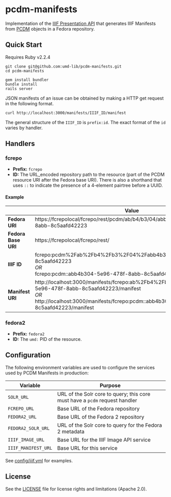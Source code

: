 # pcdm-manifests

Implementation of the [IIIF Presentation API](http://iiif.io/api/presentation/2.1/)
that generates IIIF Manifests from [PCDM](https://pcdm.org/) objects in a Fedora 
repository.

## Quick Start

Requires Ruby v2.2.4

```
git clone git@github.com:umd-lib/pcdm-manifests.git
cd pcdm-manifests

gem install bundler
bundle install
rails server
```

JSON manifests of an issue can be obtained by making a HTTP get request in the following format.

```
curl http://localhost:3000/manifests/IIIF_ID/manifest
```

The general structure of the `IIIF_ID` is `prefix:id`. The exact format of the `id` varies by handler.

## Handlers

### fcrepo

* **Prefix:** `fcrepo`
* **ID:** The URL_encoded repository path to the resource (part of the PCDM resource URI after the Fedora base URI). There is also a shorthand that uses `::` to indicate the presence of a 4-element pairtree before a UUID.

#### Example

|                   |Value|
|-------------------|-----|
|**Fedora URI**     |https://fcrepolocal/fcrepo/rest/pcdm/ab/b4/b3/04/abb4b304-5e96-478f-8abb-8c5aafd42223|
|**Fedora Base URI**|https://fcrepolocal/fcrepo/rest/|
|**IIIF ID**        |fcrepo:pcdm%2Fab%2Fb4%2Fb3%2F04%2Fabb4b304-5e96-478f-8abb-8c5aafd42223<br>*OR*<br>fcrepo:pcdm::abb4b304-5e96-478f-8abb-8c5aafd42223|
|**Manifest URI**   |http://localhost:3000/manifests/fcrepo:ab%2Fb4%2Fb3%2F04%2Fabb4b304-5e96-478f-8abb-8c5aafd42223/manifest<br>*OR*<br>http://localhost:3000/manifests/fcrepo:pcdm::abb4b304-5e96-478f-8abb-8c5aafd42223/manifest|

### fedora2

* **Prefix:** `fedora2`
* **ID:** The `umd:` PID of the resource.

## Configuration

The following environment variables are used to configure the services
used by PCDM Manifests in production:

|Variable           |Purpose|
|-------------------|-------|
|`SOLR_URL`         |URL of the Solr core to query; this core must have a `pcdm` request handler|
|`FCREPO_URL`       |Base URL of the Fedora repository|
|`FEDORA2_URL`      |Base URL of the Fedora 2 repository|
|`FEDORA2_SOLR_URL` |URL of the Solr core to query for the Fedora 2 metadata|
|`IIIF_IMAGE_URL`   |Base URL for the IIIF Image API service|
|`IIIF_MANIFEST_URL`|Base URL for this service|

See [config/iiif.yml](config/iiif.yml) for examples.

## License

See the [LICENSE](LICENSE.md) file for license rights and limitations (Apache 2.0).

